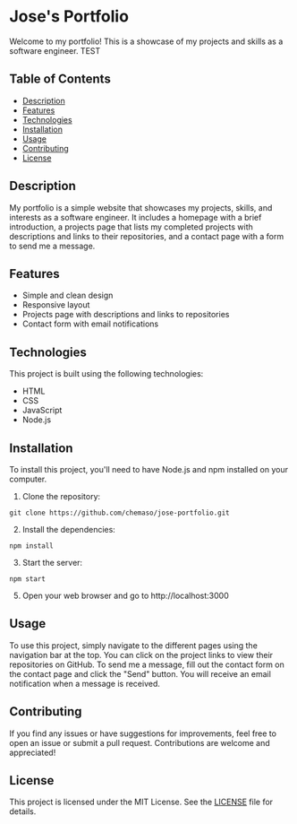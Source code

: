 # Jose's Portfolio

Welcome to my portfolio! This is a showcase of my projects and skills as a software engineer. TEST

## Table of Contents

- [Description](#description)
- [Features](#features)
- [Technologies](#technologies)
- [Installation](#installation)
- [Usage](#usage)
- [Contributing](#contributing)
- [License](#license)

## Description

My portfolio is a simple website that showcases my projects, skills, and interests as a software engineer. It includes a homepage with a brief introduction, a projects page that lists my completed projects with descriptions and links to their repositories, and a contact page with a form to send me a message.

## Features

- Simple and clean design
- Responsive layout
- Projects page with descriptions and links to repositories
- Contact form with email notifications

## Technologies

This project is built using the following technologies:

- HTML
- CSS
- JavaScript
- Node.js

## Installation

To install this project, you'll need to have Node.js and npm installed on your computer.

1. Clone the repository:

`git clone https://github.com/chemaso/jose-portfolio.git`

2. Install the dependencies:

`npm install`

3. Start the server:

`npm start`

5. Open your web browser and go to http://localhost:3000

## Usage

To use this project, simply navigate to the different pages using the navigation bar at the top. You can click on the project links to view their repositories on GitHub. To send me a message, fill out the contact form on the contact page and click the "Send" button. You will receive an email notification when a message is received.

## Contributing

If you find any issues or have suggestions for improvements, feel free to open an issue or submit a pull request. Contributions are welcome and appreciated!

## License

This project is licensed under the MIT License. See the [LICENSE](LICENSE) file for details.
